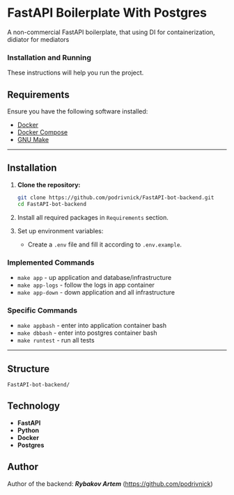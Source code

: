 # FastAPI Boilerplate With Postgres

A non-commercial FastAPI boilerplate, that using DI for containerization, didiator for mediators
### Installation and Running

These instructions will help you run the project.

## Requirements

Ensure you have the following software installed:

- [Docker](https://www.docker.com/get-started)
- [Docker Compose](https://docs.docker.com/compose/install/)
- [GNU Make](https://www.gnu.org/software/make/)

___
## Installation

1. **Clone the repository:**
   ```bash
   git clone https://github.com/podrivnick/FastAPI-bot-backend.git
   cd FastAPI-bot-backend
   ```

2. Install all required packages in `Requirements` section.
3. Set up environment variables:
   - Create a `.env` file and fill it according to `.env.example`.

### Implemented Commands

* `make app` - up application and database/infrastructure
* `make app-logs` - follow the logs in app container
* `make app-down` - down application and all infrastructure

### Specific Commands

* `make appbash` - enter into application container bash
* `make dbbash` - enter into postgres container bash
* `make runtest` - run all tests

___
## Structure

```plaintext
FastAPI-bot-backend/
```

## Technology
+ **FastAPI**
+ **Python**
+ **Docker**
+ **Postgres**

## Author
Author of the backend: ***Rybakov Artem***  (https://github.com/podrivnick)
